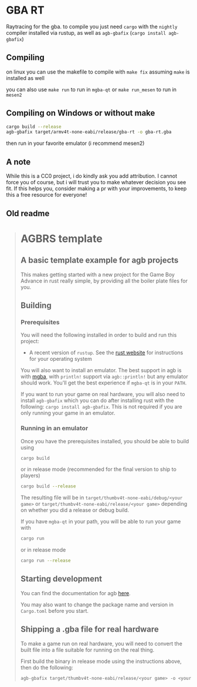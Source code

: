 # GBA RT

Raytracing for the gba. to compile you just need `cargo` with the `nightly` compiler installed via rustup, as well as `agb-gbafix` (`cargo install agb-gbafix`)

## Compiling

on linux you can use the makefile to compile with `make fix` assuming `make` is installed as well

you can also use `make run` to run in `mgba-qt` or `make run_mesen` to run in `mesen2`

## Compiling on Windows or without make

```sh
cargo build --release
agb-gbafix target/armv4t-none-eabi/release/gba-rt -o gba-rt.gba
```

then run in your favorite emulator (i recommend mesen2)

## A note

While this is a CC0 project, i do kindly ask you add attribution. I cannot force you of course, but i will trust you to make whatever decision you see fit. If this helps you, consider making a pr with your improvements, to keep this a free resource for everyone!

## Old readme

> # AGBRS template
>
> ## A basic template example for agb projects
>
> This makes getting started with a new project for the Game Boy Advance in rust really simple, by providing
> all the boiler plate files for you.
>
> ## Building
>
> ### Prerequisites
>
> You will need the following installed in order to build and run this project:
>
> * A recent version of `rustup`. See the [rust website](https://www.rust-lang.org/tools/install) for instructions for your operating system
>
> You will also want to install an emulator. The best support in agb is with [mgba](https://mgba.io), with
> `println!` support via `agb::println!` but any emulator should work. You'll get the best experience if
> `mgba-qt` is in your `PATH`.
>
> If you want to run your game on real hardware, you will also need to install `agb-gbafix` which you can do after installing
> rust with the following: `cargo install agb-gbafix`. This is not required if you are only running your game in an emulator.
>
> ### Running in an emulator
>
> Once you have the prerequisites installed, you should be able to build using
>
> ```sh
> cargo build
> ```
>
> or in release mode (recommended for the final version to ship to players)
>
> ```sh
> cargo build --release
> ```
>
> The resulting file will be in `target/thumbv4t-none-eabi/debug/<your game>` or `target/thumbv4t-none-eabi/release/<your game>` depending on
> whether you did a release or debug build.
>
> If you have `mgba-qt` in your path, you will be able to run your game with
>
> ```sh
> cargo run
> ```
>
> or in release mode
>
> ```sh
> cargo run --release
> ```
>
> ## Starting development
>
> You can find the documentation for agb [here](https://docs.rs/agb/latest/agb/).
>
> You may also want to change the package name and version in `Cargo.toml` before you start.
>
> ## Shipping a .gba file for real hardware
>
> To make a game run on real hardware, you will need to convert the built file into a file suitable for
> running on the real thing.
>
> First build the binary in release mode using the instructions above, then do the following:
>
> ```sh
> agb-gbafix target/thumbv4t-none-eabi/release/<your game> -o <your game>.gba
> ```
